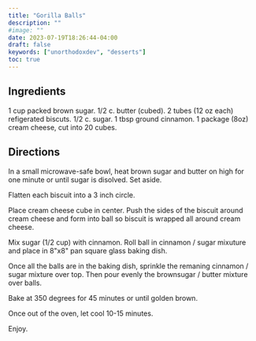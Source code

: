 ```yaml
---
title: "Gorilla Balls"
description: ""
#image: ""
date: 2023-07-19T18:26:44-04:00
draft: false
keywords: ["unorthodoxdev", "desserts"]
toc: true
---
```


## Ingredients

1 cup packed brown sugar.
1/2 c. butter (cubed).
2 tubes (12 oz each) refigerated biscuts.
1/2 c. sugar.
1 tbsp ground cinnamon.
1 package (8oz) cream cheese, cut into 20 cubes.

## Directions

In a small microwave-safe bowl, heat brown sugar and butter on high for one minute or until sugar is disolved. Set aside.

Flatten each biscuit into a 3 inch circle. 

Place cream cheese cube in center. Push the sides of the biscuit around cream cheese and form into ball so biscuit is wrapped all around cream cheese.

Mix sugar (1/2 cup) with cinnamon. Roll ball in cinnamon / sugar mixuture and place in 8"x8" pan square glass baking dish.

Once all the balls are in the baking dish, sprinkle the remaning cinnamon / sugar mixture over top. Then pour evenly the brownsugar / butter mixture over balls.

Bake at 350 degrees for 45 minutes or until golden brown. 

Once out of the oven, let cool 10-15 minutes.

Enjoy.
